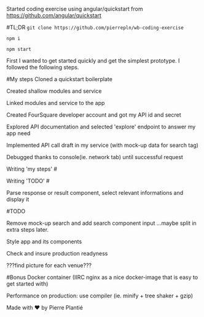 Started coding exercise using angular/quickstart from
https://github.com/angular/quickstart

#TL;DR
`git clone https://github.com/pierrepln/wb-coding-exercise`

`npm i`

`npm start`

First I wanted to get started quickly and get the simplest prototype. I followed the following steps.

#My steps
Cloned a quickstart boilerplate

Created shallow modules and service

Linked modules and service to the app

Created FourSquare developer account and got my API id and
secret

Explored API documentation and selected 'explore' endpoint to answer my app need

Implemented API call draft in my service (with mock-up data for search tag)

Debugged thanks to console(ie. network tab) until successful request

Writing 'my steps' #

Writing 'TODO' #

Parse response or result component, select relevant informations and display it

#TODO

Remove mock-up search and add search component input
...maybe split in extra steps later.

Style app and its components

Check and insure production readyness

???find picture for each venue???

#Bonus
Docker container (IIRC nginx as a nice docker-image that is
easy to get started with)

Performance on production: use compiler (ie. minify +  tree shaker + gzip)



Made with ♥️ by Pierre Plantié
